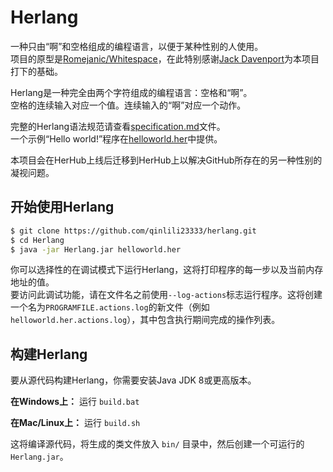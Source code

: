 # Herlang
一种只由“啊”和空格组成的编程语言，以便于某种性别的人使用。  
项目的原型是[Romejanic/Whitespace](https://github.com/Romejanic/Whitespace)，在此特别感谢[Jack Davenport](https://github.com/Romejanic)为本项目打下的基础。  

Herlang是一种完全由两个字符组成的编程语言：空格和“啊”。  
空格的连续输入对应一个值。连续输入的“啊”对应一个动作。  

完整的Herlang语法规范请查看[specification.md](specification.md)文件。  
一个示例“Hello world!”程序在[helloworld.her](helloworld.her)中提供。  

本项目会在HerHub上线后迁移到HerHub上以解决GitHub所存在的另一种性别的凝视问题。  

## 开始使用Herlang
```sh
$ git clone https://github.com/qinlili23333/herlang.git
$ cd Herlang
$ java -jar Herlang.jar helloworld.her
```

你可以选择性的在调试模式下运行Herlang，这将打印程序的每一步以及当前内存地址的值。  
要访问此调试功能，请在文件名之前使用`--log-actions`标志运行程序。这将创建一个名为`PROGRAMFILE.actions.log`的新文件（例如`helloworld.her.actions.log`），其中包含执行期间完成的操作列表。

## 构建Herlang
要从源代码构建Herlang，你需要安装Java JDK 8或更高版本。

**在Windows上：** 运行 `build.bat`

**在Mac/Linux上：** 运行 `build.sh`

这将编译源代码，将生成的类文件放入 `bin/` 目录中，然后创建一个可运行的 `Herlang.jar`。